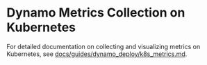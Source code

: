 # Dynamo Metrics Collection on Kubernetes

For detailed documentation on collecting and visualizing metrics on Kubernetes, see [docs/guides/dynamo_deploy/k8s_metrics.md](../../../docs/guides/dynamo_deploy/k8s_metrics.md).
